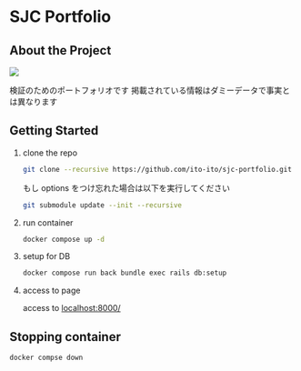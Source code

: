 # SJC Portfolio

## About the Project

<img src="https://github.com/ito-ito/sjc-portfolio/assets/1092010/eb9508ad-ca3b-413a-989a-71bc53469c14">

検証のためのポートフォリオです
掲載されている情報はダミーデータで事実とは異なります

## Getting Started

1. clone the repo

   ```zsh
   git clone --recursive https://github.com/ito-ito/sjc-portfolio.git
   ```

   もし options をつけ忘れた場合は以下を実行してください

   ```zsh
   git submodule update --init --recursive
   ```

2. run container

   ```zsh
   docker compose up -d
   ```

3. setup for DB

   ```zsh
   docker compose run back bundle exec rails db:setup
   ```

4. access to page

   access to [localhost:8000/](localhost:8000)

## Stopping container

```zsh
docker compse down
```
